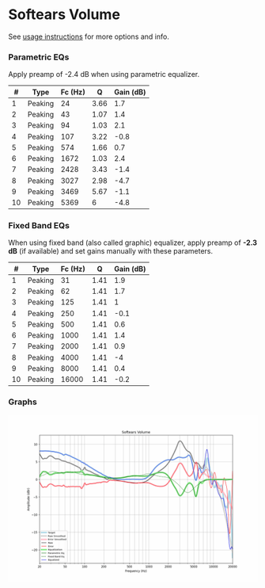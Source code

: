 # Softears Volume
See [usage instructions](https://github.com/jaakkopasanen/AutoEq#usage) for more options and info.

### Parametric EQs
Apply preamp of -2.4 dB when using parametric equalizer.

|   # | Type    |   Fc (Hz) |    Q |   Gain (dB) |
|-----|---------|-----------|------|-------------|
|   1 | Peaking |        24 | 3.66 |         1.7 |
|   2 | Peaking |        43 | 1.07 |         1.4 |
|   3 | Peaking |        94 | 1.03 |         2.1 |
|   4 | Peaking |       107 | 3.22 |        -0.8 |
|   5 | Peaking |       574 | 1.66 |         0.7 |
|   6 | Peaking |      1672 | 1.03 |         2.4 |
|   7 | Peaking |      2428 | 3.43 |        -1.4 |
|   8 | Peaking |      3027 | 2.98 |        -4.7 |
|   9 | Peaking |      3469 | 5.67 |        -1.1 |
|  10 | Peaking |      5369 | 6    |        -4.8 |

### Fixed Band EQs
When using fixed band (also called graphic) equalizer, apply preamp of **-2.3 dB** (if available) and set gains manually with these parameters.

|   # | Type    |   Fc (Hz) |    Q |   Gain (dB) |
|-----|---------|-----------|------|-------------|
|   1 | Peaking |        31 | 1.41 |         1.9 |
|   2 | Peaking |        62 | 1.41 |         1.7 |
|   3 | Peaking |       125 | 1.41 |         1   |
|   4 | Peaking |       250 | 1.41 |        -0.1 |
|   5 | Peaking |       500 | 1.41 |         0.6 |
|   6 | Peaking |      1000 | 1.41 |         1.4 |
|   7 | Peaking |      2000 | 1.41 |         0.9 |
|   8 | Peaking |      4000 | 1.41 |        -4   |
|   9 | Peaking |      8000 | 1.41 |         0.4 |
|  10 | Peaking |     16000 | 1.41 |        -0.2 |

### Graphs
![](./Softears%20Volume.png)
